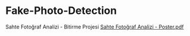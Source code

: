 # Fake-Photo-Detection
Sahte Fotoğraf Analizi - Bitirme Projesi
[Sahte Fotoğraf Analizi - Poster.pdf](https://github.com/ismailertaylan/Fake-Photo-Detection/files/11709469/Sahte.Fotograf.Analizi.-.Poster.pdf)

